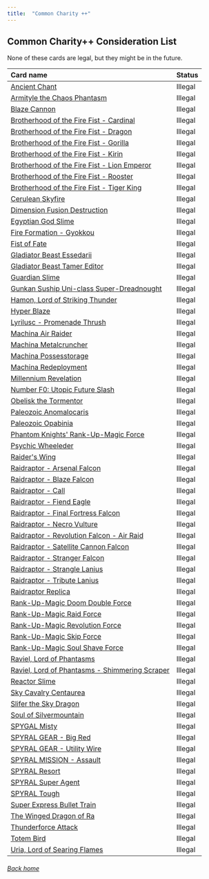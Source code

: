 ```yaml
---
title:  "Common Charity ++"
---
```


## Common Charity++ Consideration List

None of these cards are legal, but they might be in the future.

| Card name | Status |
| :-- | :-- |
| [Ancient Chant](https://db.ygoprodeck.com/card/?search=Ancient%20Chant) | Illegal |
| [Armityle the Chaos Phantasm](https://db.ygoprodeck.com/card/?search=Armityle%20the%20Chaos%20Phantasm) | Illegal |
| [Blaze Cannon](https://db.ygoprodeck.com/card/?search=Blaze%20Cannon) | Illegal |
| [Brotherhood of the Fire Fist - Cardinal](https://db.ygoprodeck.com/card/?search=Brotherhood%20of%20the%20Fire%20Fist%20-%20Cardinal) | Illegal |
| [Brotherhood of the Fire Fist - Dragon](https://db.ygoprodeck.com/card/?search=Brotherhood%20of%20the%20Fire%20Fist%20-%20Dragon) | Illegal |
| [Brotherhood of the Fire Fist - Gorilla](https://db.ygoprodeck.com/card/?search=Brotherhood%20of%20the%20Fire%20Fist%20-%20Gorilla) | Illegal |
| [Brotherhood of the Fire Fist - Kirin](https://db.ygoprodeck.com/card/?search=Brotherhood%20of%20the%20Fire%20Fist%20-%20Kirin) | Illegal |
| [Brotherhood of the Fire Fist - Lion Emperor](https://db.ygoprodeck.com/card/?search=Brotherhood%20of%20the%20Fire%20Fist%20-%20Lion%20Emperor) | Illegal |
| [Brotherhood of the Fire Fist - Rooster](https://db.ygoprodeck.com/card/?search=Brotherhood%20of%20the%20Fire%20Fist%20-%20Rooster) | Illegal |
| [Brotherhood of the Fire Fist - Tiger King](https://db.ygoprodeck.com/card/?search=Brotherhood%20of%20the%20Fire%20Fist%20-%20Tiger%20King) | Illegal |
| [Cerulean Skyfire](https://db.ygoprodeck.com/card/?search=Cerulean%20Skyfire) | Illegal |
| [Dimension Fusion Destruction](https://db.ygoprodeck.com/card/?search=Dimension%20Fusion%20Destruction) | Illegal |
| [Egyptian God Slime](https://db.ygoprodeck.com/card/?search=Egyptian%20God%20Slime) | Illegal |
| [Fire Formation - Gyokkou](https://db.ygoprodeck.com/card/?search=Fire%20Formation%20-%20Gyokkou) | Illegal |
| [Fist of Fate](https://db.ygoprodeck.com/card/?search=Fist%20of%20Fate) | Illegal |
| [Gladiator Beast Essedarii](https://db.ygoprodeck.com/card/?search=Gladiator%20Beast%20Essedarii) | Illegal |
| [Gladiator Beast Tamer Editor](https://db.ygoprodeck.com/card/?search=Gladiator%20Beast%20Tamer%20Editor) | Illegal |
| [Guardian Slime](https://db.ygoprodeck.com/card/?search=Guardian%20Slime) | Illegal |
| [Gunkan Suship Uni-class Super-Dreadnought](https://db.ygoprodeck.com/card/?search=Gunkan%20Suship%20Uni-class%20Super-Dreadnought) | Illegal |
| [Hamon, Lord of Striking Thunder](https://db.ygoprodeck.com/card/?search=Hamon,%20Lord%20of%20Striking%20Thunder) | Illegal |
| [Hyper Blaze](https://db.ygoprodeck.com/card/?search=Hyper%20Blaze) | Illegal |
| [Lyrilusc - Promenade Thrush](https://db.ygoprodeck.com/card/?search=Lyrilusc%20-%20Promenade%20Thrush) | Illegal |
| [Machina Air Raider](https://db.ygoprodeck.com/card/?search=Machina%20Air%20Raider) | Illegal |
| [Machina Metalcruncher](https://db.ygoprodeck.com/card/?search=Machina%20Metalcruncher) | Illegal |
| [Machina Possesstorage](https://db.ygoprodeck.com/card/?search=Machina%20Possesstorage) | Illegal |
| [Machina Redeployment](https://db.ygoprodeck.com/card/?search=Machina%20Redeployment) | Illegal |
| [Millennium Revelation](https://db.ygoprodeck.com/card/?search=Millennium%20Revelation) | Illegal |
| [Number F0: Utopic Future Slash](https://db.ygoprodeck.com/card/?search=Number%20F0:%20Utopic%20Future%20Slash) | Illegal |
| [Obelisk the Tormentor](https://db.ygoprodeck.com/card/?search=Obelisk%20the%20Tormentor) | Illegal |
| [Paleozoic Anomalocaris](https://db.ygoprodeck.com/card/?search=Paleozoic%20Anomalocaris) | Illegal |
| [Paleozoic Opabinia](https://db.ygoprodeck.com/card/?search=Paleozoic%20Opabinia) | Illegal |
| [Phantom Knights' Rank-Up-Magic Force](https://db.ygoprodeck.com/card/?search=Phantom%20Knights'%20Rank-Up-Magic%20Force) | Illegal |
| [Psychic Wheeleder](https://db.ygoprodeck.com/card/?search=Psychic%20Wheeleder) | Illegal |
| [Raider's Wing](https://db.ygoprodeck.com/card/?search=Raider's%20Wing) | Illegal |
| [Raidraptor - Arsenal Falcon](https://db.ygoprodeck.com/card/?search=Raidraptor%20-%20Arsenal%20Falcon) | Illegal |
| [Raidraptor - Blaze Falcon](https://db.ygoprodeck.com/card/?search=Raidraptor%20-%20Blaze%20Falcon) | Illegal |
| [Raidraptor - Call](https://db.ygoprodeck.com/card/?search=Raidraptor%20-%20Call) | Illegal |
| [Raidraptor - Fiend Eagle](https://db.ygoprodeck.com/card/?search=Raidraptor%20-%20Fiend%20Eagle) | Illegal |
| [Raidraptor - Final Fortress Falcon](https://db.ygoprodeck.com/card/?search=Raidraptor%20-%20Final%20Fortress%20Falcon) | Illegal |
| [Raidraptor - Necro Vulture](https://db.ygoprodeck.com/card/?search=Raidraptor%20-%20Necro%20Vulture) | Illegal |
| [Raidraptor - Revolution Falcon - Air Raid](https://db.ygoprodeck.com/card/?search=Raidraptor%20-%20Revolution%20Falcon%20-%20Air%20Raid) | Illegal |
| [Raidraptor - Satellite Cannon Falcon](https://db.ygoprodeck.com/card/?search=Raidraptor%20-%20Satellite%20Cannon%20Falcon) | Illegal |
| [Raidraptor - Stranger Falcon](https://db.ygoprodeck.com/card/?search=Raidraptor%20-%20Stranger%20Falcon) | Illegal |
| [Raidraptor - Strangle Lanius](https://db.ygoprodeck.com/card/?search=Raidraptor%20-%20Strangle%20Lanius) | Illegal |
| [Raidraptor - Tribute Lanius](https://db.ygoprodeck.com/card/?search=Raidraptor%20-%20Tribute%20Lanius) | Illegal |
| [Raidraptor Replica](https://db.ygoprodeck.com/card/?search=Raidraptor%20Replica) | Illegal |
| [Rank-Up-Magic Doom Double Force](https://db.ygoprodeck.com/card/?search=Rank-Up-Magic%20Doom%20Double%20Force) | Illegal |
| [Rank-Up-Magic Raid Force](https://db.ygoprodeck.com/card/?search=Rank-Up-Magic%20Raid%20Force) | Illegal |
| [Rank-Up-Magic Revolution Force](https://db.ygoprodeck.com/card/?search=Rank-Up-Magic%20Revolution%20Force) | Illegal |
| [Rank-Up-Magic Skip Force](https://db.ygoprodeck.com/card/?search=Rank-Up-Magic%20Skip%20Force) | Illegal |
| [Rank-Up-Magic Soul Shave Force](https://db.ygoprodeck.com/card/?search=Rank-Up-Magic%20Soul%20Shave%20Force) | Illegal |
| [Raviel, Lord of Phantasms](https://db.ygoprodeck.com/card/?search=Raviel,%20Lord%20of%20Phantasms) | Illegal |
| [Raviel, Lord of Phantasms - Shimmering Scraper](https://db.ygoprodeck.com/card/?search=Raviel,%20Lord%20of%20Phantasms%20-%20Shimmering%20Scraper) | Illegal |
| [Reactor Slime](https://db.ygoprodeck.com/card/?search=Reactor%20Slime) | Illegal |
| [Sky Cavalry Centaurea](https://db.ygoprodeck.com/card/?search=Sky%20Cavalry%20Centaurea) | Illegal |
| [Slifer the Sky Dragon](https://db.ygoprodeck.com/card/?search=Slifer%20the%20Sky%20Dragon) | Illegal |
| [Soul of Silvermountain](https://db.ygoprodeck.com/card/?search=Soul%20of%20Silvermountain) | Illegal |
| [SPYGAL Misty](https://db.ygoprodeck.com/card/?search=SPYGAL%20Misty) | Illegal |
| [SPYRAL GEAR - Big Red](https://db.ygoprodeck.com/card/?search=SPYRAL%20GEAR%20-%20Big%20Red) | Illegal |
| [SPYRAL GEAR - Utility Wire](https://db.ygoprodeck.com/card/?search=SPYRAL%20GEAR%20-%20Utility%20Wire) | Illegal |
| [SPYRAL MISSION - Assault](https://db.ygoprodeck.com/card/?search=SPYRAL%20MISSION%20-%20Assault) | Illegal |
| [SPYRAL Resort](https://db.ygoprodeck.com/card/?search=SPYRAL%20Resort) | Illegal |
| [SPYRAL Super Agent](https://db.ygoprodeck.com/card/?search=SPYRAL%20Super%20Agent) | Illegal |
| [SPYRAL Tough](https://db.ygoprodeck.com/card/?search=SPYRAL%20Tough) | Illegal |
| [Super Express Bullet Train](https://db.ygoprodeck.com/card/?search=Super%20Express%20Bullet%20Train) | Illegal |
| [The Winged Dragon of Ra](https://db.ygoprodeck.com/card/?search=The%20Winged%20Dragon%20of%20Ra) | Illegal |
| [Thunderforce Attack](https://db.ygoprodeck.com/card/?search=Thunderforce%20Attack) | Illegal |
| [Totem Bird](https://db.ygoprodeck.com/card/?search=Totem%20Bird) | Illegal |
| [Uria, Lord of Searing Flames](https://db.ygoprodeck.com/card/?search=Uria,%20Lord%20of%20Searing%20Flames) | Illegal |

###### [Back home](/site/plus/index)